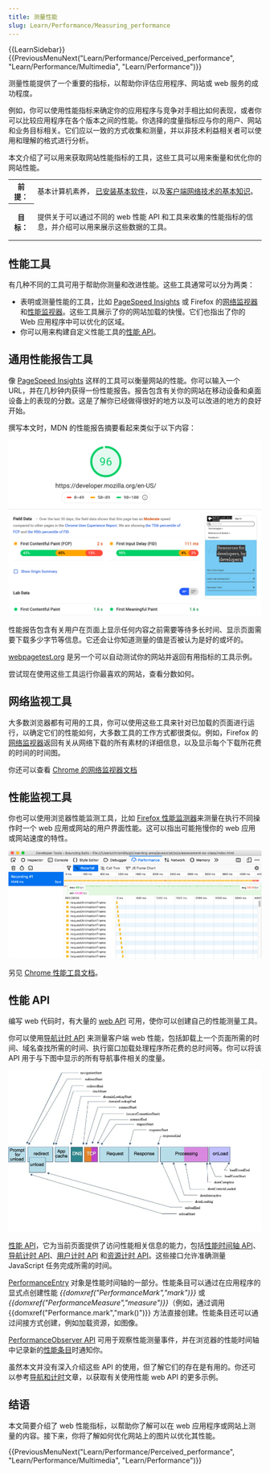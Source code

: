 ```yaml
---
title: 测量性能
slug: Learn/Performance/Measuring_performance
---
```


{{LearnSidebar}} {{PreviousMenuNext("Learn/Performance/Perceived_performance", "Learn/Performance/Multimedia", "Learn/Performance")}}

测量性能提供了一个重要的指标，以帮助你评估应用程序、网站或 web 服务的成功程度。

例如，你可以使用性能指标来确定你的应用程序与竞争对手相比如何表现，或者你可以比较应用程序在各个版本之间的性能。你选择的度量指标应与你的用户、网站和业务目标相关。它们应以一致的方式收集和测量，并以非技术利益相关者可以使用和理解的格式进行分析。

本文介绍了可以用来获取网站性能指标的工具，这些工具可以用来衡量和优化你的网站性能。

<table>
  <tbody>
    <tr>
      <th scope="row">前提：</th>
      <td>
        基本计算机素养，
        <a
          href="/zh-CN/docs/Learn/Getting_started_with_the_web/Installing_basic_software"
          >已安装基本软件</a
        >，以及<a
        href="/zh-CN/docs/Learn/Getting_started_with_the_web"
          >客户端网络技术的基本知识</a
        >。
      </td>
    </tr>
    <tr>
      <th scope="row">目标：</th>
      <td>
        <p>
            提供关于可以通过不同的 web 性能 API 和工具来收集的性能指标的信息，并介绍可以用来展示这些数据的工具。
        </p>
      </td>
    </tr>
  </tbody>
</table>

## 性能工具

有几种不同的工具可用于帮助你测量和改进性能。这些工具通常可以分为两类：

- 表明或测量性能的工具，比如 [PageSpeed Insights](https://pagespeed.web.dev/) 或 Firefox 的[网络监视器](https://firefox-source-docs.mozilla.org/devtools-user/network_monitor/index.html)和[性能监视器](https://firefox-source-docs.mozilla.org/devtools-user/performance/index.html)。这些工具展示了你的网站加载的快慢。它们也指出了你的 Web 应用程序中可以优化的区域。
- 你可以用来构建自定义性能工具的[性能 API](/zh-CN/docs/Web/API/Performance_API)。

## 通用性能报告工具

像 [PageSpeed Insights](https://pagespeed.web.dev/) 这样的工具可以衡量网站的性能。你可以输入一个 URL，并在几秒钟内获得一份性能报告。报告包含有关你的网站在移动设备和桌面设备上的表现的分数。这是了解你已经做得很好的地方以及可以改进的地方的良好开始。

撰写本文时，MDN 的性能报告摘要看起来类似于以下内容：

![Mozilla 主页的 PageSpeed Insights 报告截图。](pagespeed-insight-mozilla-homepage.png)

性能报告包含有关用户在页面上显示任何内容之前需要等待多长时间、显示页面需要下载多少字节等信息。它还会让你知道测量的值是否被认为是好的或坏的。

[webpagetest.org](https://webpagetest.org) 是另一个可以自动测试你的网站并返回有用指标的工具示例。

尝试现在使用这些工具运行你最喜欢的网站，查看分数如何。

## 网络监视工具

大多数浏览器都有可用的工具，你可以使用这些工具来针对已加载的页面进行运行，以确定它们的性能如何，大多数工具的工作方式都很类似。例如，Firefox 的[网络监视器](https://firefox-source-docs.mozilla.org/devtools-user/network_monitor/index.html)返回有关从网络下载的所有素材的详细信息，以及显示每个下载所花费的时间的时间图。

你还可以查看 [Chrome 的网络监视器文档](https://developer.chrome.com/docs/devtools/network/)

## 性能监视工具

你也可以使用浏览器性能监测工具，比如 [Firefox 性能监测器](https://firefox-source-docs.mozilla.org/devtools-user/performance/index.html)来测量在执行不同操作时一个 web 应用或网站的用户界面性能。这可以指出可能拖慢你的 web 应用或网站速度的特性。

![开发者工具性能面板显示录制 #1. 的瀑布图](perf-monitor.png)

另见 [Chrome 性能工具文档](https://developer.chrome.com/docs/devtools/performance/)。

## 性能 API

编写 web 代码时，有大量的 [web API](/zh-CN/docs/web/API) 可用，使你可以创建自己的性能测量工具。

你可以使用[导航计时 API](/zh-CN/docs/web/API/Navigation_timing_API) 来测量客户端 web 性能，包括卸载上一个页面所需的时间、域名查找所需的时间、执行窗口加载处理程序所花费的总时间等。你可以将该 API 用于与下图中显示的所有导航事件相关的度量。

![导航计时 API 可处理的各种处理器（包括 Navigation Timing API 度量）：unload 提示、redirect、unload、应用缓存、DNS、TCP、请求、相应、处理、onLoad，以及 navigationStart、redirectStart、redirectEnd、fetchStart、domainLookupEnd、domainLookupStart、connectStart（secureConnectionStart）、connectEnd、requestStart、responseStart、responseEnd、unloadStart、unloadEnd、domLoading、domInteractive、domContentLoaded、domComplete、loadEventStart、loadEventEnd](navigationtimingapi.jpg)

[性能 API](/zh-CN/docs/web/API/Performance_API/Using_the_Performance_API)，它为当前页面提供了访问性能相关信息的能力，包括[性能时间轴 API](/zh-CN/docs/web/API/Performance_Timeline)、[导航计时 API](/zh-CN/docs/web/API/Navigation_timing_API)、[用户计时 API](/zh-CN/docs/web/API/User_Timing_API) 和[资源计时 API](/zh-CN/docs/web/API/Resource_Timing_API)。这些接口允许准确测量 JavaScript 任务完成所需的时间。

[PerformanceEntry](/zh-CN/docs/web/API/PerformanceEntry) 对象是性能时间轴的一部分。性能条目可以通过在应用程序的显式点创建性能 _{{domxref("PerformanceMark","mark")}}_ 或 _{{domxref("PerformanceMeasure","measure")}}_（例如，通过调用 {{domxref("Performance.mark","mark()")}} 方法直接创建。性能条目还可以通过间接方式创建，例如加载资源，如图像。

[PerformanceObserver API](/zh-CN/docs/web/API/PerformanceObserver) 可用于观察性能测量事件，并在浏览器的性能时间轴中记录新的[性能条目](/zh-CN/docs/web/API/PerformanceEntry)时通知你。

虽然本文并没有深入介绍这些 API 的使用，但了解它们的存在是有用的。你还可以参考[导航和计时](/zh-CN/docs/web/Performance/Navigation_and_resource_timings)文章，以获取有关使用性能 web API 的更多示例。

## 结语

本文简要介绍了 web 性能指标，以帮助你了解可以在 web 应用程序或网站上测量的内容。接下来，你将了解如何优化网站上的图片以优化其性能。

{{PreviousMenuNext("Learn/Performance/Perceived_performance", "Learn/Performance/Multimedia", "Learn/Performance")}}
